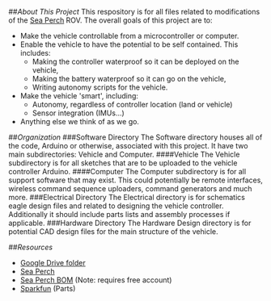 ##*About This Project*
This respository is for all files related to modifications of the [Sea Perch](www.seaperch.org) ROV. The overall goals of this project are to:
* Make the vehicle controllable from a microcontroller or computer.
* Enable the vehicle to have the potential to be self contained. This includes:
  * Making the controller waterproof so it can be deployed on the vehicle,
  * Making the battery waterproof so it can go on the vehicle,
  * Writing autonomy scripts for the vehicle.
* Make the vehicle 'smart', including:
  * Autonomy, regardless of controller location (land or vehicle)
  * Sensor integration (IMUs...)
* Anything else we think of as we go.

##*Organization*
###Software Directory
The Software directory houses all of the code, Arduino or otherwise, associated with this project. It have two main subdirectories: Vehicle and Computer.
####Vehicle
The Vehicle subdirectory is for all sketches that are to be uploaded to the vehicle controller Arduino.
####Computer
The Computer subdirectory is for all support software that may exist. This could potentially be remote interfaces, wireless command sequence uploaders, command generators and much more.
###Electrical Directory
The Electrical directory is for schematics eagle design files and related to designing the vehicle controller. Additionally it should include parts lists and assembly processes if applicable.
###Hardware Directory
The Hardware Design directory is for potential CAD design files for the main structure of the vehicle.


##*Resources*
* [Google Drive folder](https://drive.google.com/folderview?id=0B45sdQ03G0k-UUpMSS1selFKa1k&usp=sharing) 
* [Sea Perch](www.seaperch.org) 
* [Sea Perch BOM](http://www.seaperch.org/Parts_List) (Note: requires free account) 
* [Sparkfun](www.sparkfun.com) (Parts) 
